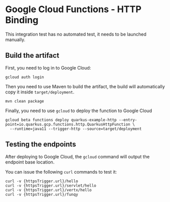 # Google Cloud Functions - HTTP Binding

This integration test has no automated test, it needs to be launched manually.

## Build the artifact

First, you need to log in to Google Cloud:

```shell script
gcloud auth login
```

Then you need to use Maven to build the artifact, the build will automatically copy it inside `target/deployment`.

```shell script
mvn clean package
```

Finally, you need to use `gcloud` to deploy the function to Google Cloud

```shell script
gcloud beta functions deploy quarkus-example-http --entry-point=io.quarkus.gcp.functions.http.QuarkusHttpFunction \
  --runtime=java11 --trigger-http --source=target/deployment
```

## Testing the endpoints

After deploying to Google Cloud, the `gcloud` command will output the endpoint base location.

You can issue the following `curl` commands to test it:

```shell script
curl -v {httpsTrigger.url}/hello
curl -v {httpsTrigger.url}/servlet/hello
curl -v {httpsTrigger.url}/vertx/hello
curl -v {httpsTrigger.url}/funqy
```
